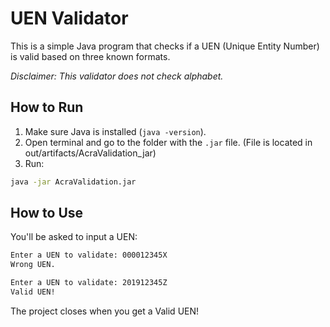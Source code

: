 # UEN Validator

This is a simple Java program that checks if a UEN (Unique Entity Number) is valid based on three known formats.

*Disclaimer: This validator does not check alphabet.*
##  How to Run

1. Make sure Java is installed (`java -version`).
2. Open terminal and go to the folder with the `.jar` file.
   (File is located in out/artifacts/AcraValidation_jar)
3. Run: 
```bash
java -jar AcraValidation.jar
```
## How to Use



You'll be asked to input a UEN:

```bash
Enter a UEN to validate: 000012345X
Wrong UEN.

Enter a UEN to validate: 201912345Z
Valid UEN!

```
The project closes when you get a Valid UEN!